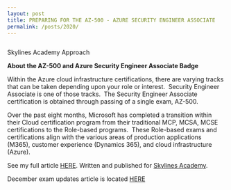 ```yaml
---
layout: post
title: PREPARING FOR THE AZ-500 - AZURE SECURITY ENGINEER ASSOCIATE
permalink: /posts/2020/
---
```


<!-- wp:image {"id":70,"sizeSlug":"large"} -->
<figure class="wp-block-image size-large"><a href="https://courses.skylinesacademy.com/?affcode=180879_p1mljie2" target="_blank"><img src="https://captainhyperscaler.files.wordpress.com/2019/10/afilliatebadge.jpg?w=900" alt="" class="wp-image-70"/></a></figure>
<!-- /wp:image -->

<!-- wp:paragraph -->
<p>Skylines Academy Approach&nbsp;</p>
<!-- /wp:paragraph -->

<!-- wp:paragraph -->
<p><strong>About the AZ-500 and Azure Security Engineer Associate Badge</strong>&nbsp;</p>
<!-- /wp:paragraph -->

<!-- wp:paragraph -->
<p>Within the Azure cloud infrastructure certifications, there are varying tracks that can be taken depending upon your role or interest.&nbsp; Security Engineer Associate is one of those tracks.&nbsp; The Security Engineer Associate certification is obtained through passing of a single exam, AZ-500.&nbsp;&nbsp;</p>
<!-- /wp:paragraph -->

<!-- wp:paragraph -->
<p>Over the past eight months, Microsoft has completed a transition within their Cloud certification program from their traditional MCP, MCSA, MCSE certifications to the Role-based programs.&nbsp; These Role-based exams and certifications align with the various areas of production applications (M365), customer experience (Dynamics 365), and cloud infrastructure (Azure).&nbsp;</p>
<!-- /wp:paragraph -->

<!-- wp:paragraph -->
<p>See my full article <a rel="noreferrer noopener" aria-label="HERE (opens in a new tab)" href="https://www.skylinesacademy.com/blog/2019/8/21/preparing-for-the-az-500" target="_blank">HERE</a>.  Written and published for <a rel="noreferrer noopener" aria-label="Skylines Academy (opens in a new tab)" href="https://courses.skylinesacademy.com/?affcode=180879_p1mljie2" target="_blank">Skylines Academy</a>. </p>
<!-- /wp:paragraph -->

<!-- wp:paragraph -->
<p>December exam updates article is located <a href="https://www.skylinesacademy.com/blog/2020/1/7/az-500-updates" target="_blank" rel="noreferrer noopener" aria-label="HERE (opens in a new tab)">HERE</a></p>
<!-- /wp:paragraph -->